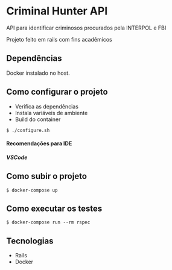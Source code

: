 # Criminal Hunter API

API para identificar criminosos procurados pela INTERPOL e FBI

Projeto feito em rails com fins acadêmicos 

## Dependências

Docker instalado no host.

## Como configurar o projeto

- Verifica as dependências
- Instala variáveis de ambiente
- Build do container

```
$ ./configure.sh
```

#### Recomendações para IDE

##### **VSCode**

## Como subir o projeto

```
$ docker-compose up
```

## Como executar os testes

```
$ docker-compose run --rm rspec
```

## Tecnologias

- Rails
- Docker
